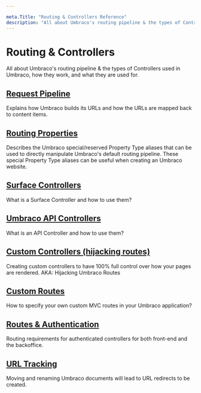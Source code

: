 ```yaml
---

meta.Title: "Routing & Controllers Reference"
description: "All about Umbraco's routing pipeline & the types of Controllers used in Umbraco"
---
```


# Routing & Controllers

All about Umbraco's routing pipeline & the types of Controllers used in Umbraco, how they work, and what they are used for.

## [Request Pipeline](request-pipeline/)

Explains how Umbraco builds its URLs and how the URLs are mapped back to content items.

## [Routing Properties](routing-properties.md)

Describes the Umbraco special/reserved Property Type aliases that can be used to directly manipulate Umbraco's default routing pipeline. These special Property Type aliases can be useful when creating an Umbraco website.

## [Surface Controllers](surface-controllers/)

What is a Surface Controller and how to use them?

## [Umbraco API Controllers](umbraco-api-controllers/)

What is an API Controller and how to use them?

## [Custom Controllers (hijacking routes)](custom-controllers.md)

Creating custom controllers to have 100% full control over how your pages are rendered. AKA: Hijacking Umbraco Routes

## [Custom Routes](custom-routes.md)

How to specify your own custom MVC routes in your Umbraco application?

## [Routes & Authentication](authorized.md)

Routing requirements for authenticated controllers for both front-end and the backoffice.

## [URL Tracking](url-tracking.md)

Moving and renaming Umbraco documents will lead to URL redirects to be created.

